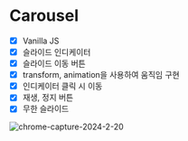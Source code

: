 # Carousel
- [x] Vanilla JS
- [x] 슬라이드 인디케이터
- [x] 슬라이드 이동 버튼
- [x] transform, animation을 사용하여 움직임 구현
- [x] 인디케이터 클릭 시 이동
- [x] 재생, 정지 버튼
- [x] 무한 슬라이드

![chrome-capture-2024-2-20](https://github.com/SSAFY-front-scholars/front-scholars/assets/38282677/19e30c7f-1671-4f08-8bbe-fa00beb14a42)
